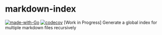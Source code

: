 # markdown-index
[![made-with-Go](https://img.shields.io/badge/Made%20with-Go-1f425f.svg)](http://golang.org) [![codecov](https://codecov.io/gh/mmiranda/markdown-index/branch/main/graph/badge.svg?token=3B0LZEZ6XN)](https://codecov.io/gh/mmiranda/markdown-index)
[Work in Progress] Generate a global index for multiple markdown files recursively
